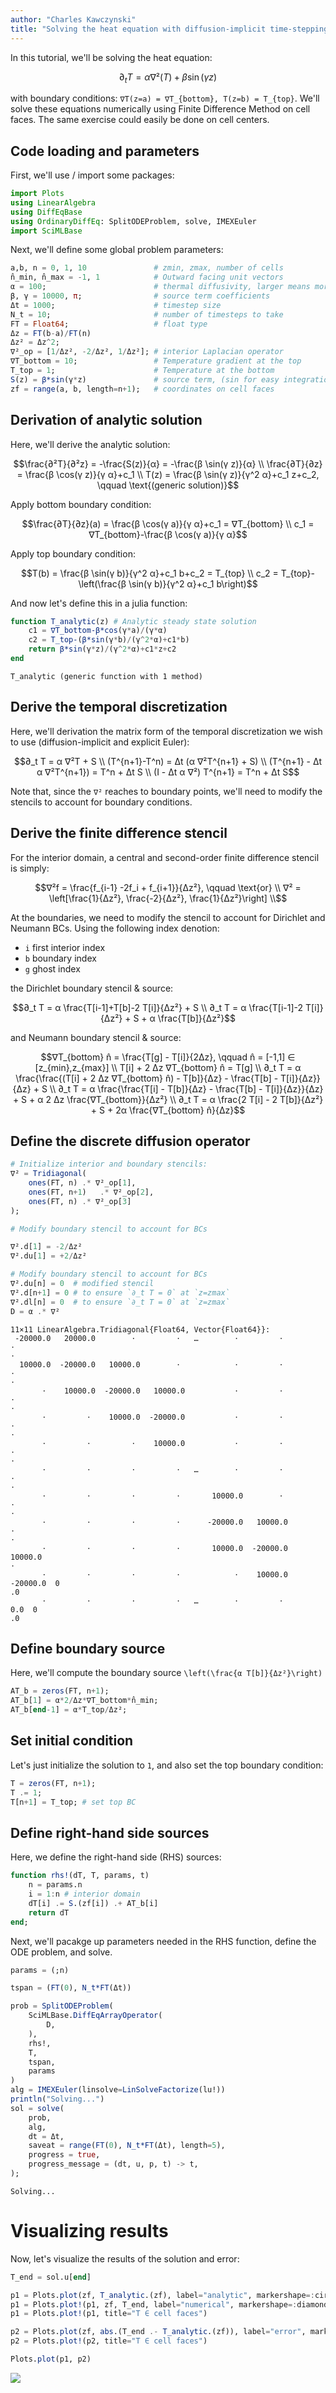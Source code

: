 ```yaml
---
author: "Charles Kawczynski"
title: "Solving the heat equation with diffusion-implicit time-stepping"
---
```



In this tutorial, we'll be solving the heat equation:

```math
∂_t T = α ∇²(T) + β \sin(γ z)
```

with boundary conditions: ``∇T(z=a) = ∇T_{bottom}, T(z=b) = T_{top}``. We'll solve these equations numerically using Finite Difference Method on cell faces. The same exercise could easily be done on cell centers.

## Code loading and parameters

First, we'll use / import some packages:

```julia
import Plots
using LinearAlgebra
using DiffEqBase
using OrdinaryDiffEq: SplitODEProblem, solve, IMEXEuler
import SciMLBase
```




Next, we'll define some global problem parameters:
```julia
a,b, n = 0, 1, 10               # zmin, zmax, number of cells
n̂_min, n̂_max = -1, 1            # Outward facing unit vectors
α = 100;                        # thermal diffusivity, larger means more stiff
β, γ = 10000, π;                # source term coefficients
Δt = 1000;                      # timestep size
N_t = 10;                       # number of timesteps to take
FT = Float64;                   # float type
Δz = FT(b-a)/FT(n)
Δz² = Δz^2;
∇²_op = [1/Δz², -2/Δz², 1/Δz²]; # interior Laplacian operator
∇T_bottom = 10;                 # Temperature gradient at the top
T_top = 1;                      # Temperature at the bottom
S(z) = β*sin(γ*z)               # source term, (sin for easy integration)
zf = range(a, b, length=n+1);   # coordinates on cell faces
```




## Derivation of analytic solution
Here, we'll derive the analytic solution:

```math
\frac{∂²T}{∂²z} = -\frac{S(z)}{α} = -\frac{β \sin(γ z)}{α} \\
\frac{∂T}{∂z} = \frac{β \cos(γ z)}{γ α}+c_1 \\
T(z) = \frac{β \sin(γ z)}{γ^2 α}+c_1 z+c_2, \qquad \text{(generic solution)}
```
Apply bottom boundary condition:
```math
\frac{∂T}{∂z}(a) = \frac{β \cos(γ a)}{γ α}+c_1 = ∇T_{bottom} \\
c_1 = ∇T_{bottom}-\frac{β \cos(γ a)}{γ α}
```

Apply top boundary condition:
```math
T(b) = \frac{β \sin(γ b)}{γ^2 α}+c_1 b+c_2 = T_{top} \\
c_2 = T_{top}-\left(\frac{β \sin(γ b)}{γ^2 α}+c_1 b\right)
```

And now let's define this in a julia function:
```julia
function T_analytic(z) # Analytic steady state solution
    c1 = ∇T_bottom-β*cos(γ*a)/(γ*α)
    c2 = T_top-(β*sin(γ*b)/(γ^2*α)+c1*b)
    return β*sin(γ*z)/(γ^2*α)+c1*z+c2
end
```

```
T_analytic (generic function with 1 method)
```





## Derive the temporal discretization

Here, we'll derivation the matrix form of the temporal discretization we wish to use (diffusion-implicit and explicit Euler):
```math
∂_t T = α ∇²T + S \\
(T^{n+1}-T^n) = Δt (α  ∇²T^{n+1} + S) \\
(T^{n+1} - Δt α ∇²T^{n+1}) = T^n + Δt S \\
(I - Δt α ∇²) T^{n+1} = T^n + Δt S
```

Note that, since the ``∇²`` reaches to boundary points, we'll need to modify the stencils to account for boundary conditions.

## Derive the finite difference stencil

For the interior domain, a central and second-order finite difference stencil is simply:

```math
∇²f = \frac{f_{i-1} -2f_i + f_{i+1}}{Δz²}, \qquad \text{or} \\
∇² = \left[\frac{1}{Δz²}, \frac{-2}{Δz²}, \frac{1}{Δz²}\right] \\
```

At the boundaries, we need to modify the stencil to account for Dirichlet and Neumann BCs. Using the following index denotion:

 - `i` first interior index
 - `b` boundary index
 - `g` ghost index

the Dirichlet boundary stencil & source:
```math
∂_t T = α \frac{T[i-1]+T[b]-2 T[i]}{Δz²} + S \\
∂_t T = α \frac{T[i-1]-2 T[i]}{Δz²} + S + α \frac{T[b]}{Δz²}
```

and Neumann boundary stencil & source:
```math
∇T_{bottom} n̂ = \frac{T[g] - T[i]}{2Δz}, \qquad    n̂ = [-1,1] ∈ [z_{min},z_{max}] \\
T[i] + 2 Δz ∇T_{bottom} n̂ = T[g] \\
∂_t T = α \frac{\frac{(T[i] + 2 Δz ∇T_{bottom} n̂) - T[b]}{Δz} - \frac{T[b] - T[i]}{Δz}}{Δz} + S \\
∂_t T = α \frac{\frac{T[i] - T[b]}{Δz} - \frac{T[b] - T[i]}{Δz}}{Δz} + S + α 2 Δz \frac{∇T_{bottom}}{Δz²} \\
∂_t T = α \frac{2 T[i] - 2 T[b]}{Δz²} + S + 2α \frac{∇T_{bottom} n̂}{Δz}
```

## Define the discrete diffusion operator
```julia
# Initialize interior and boundary stencils:
∇² = Tridiagonal(
    ones(FT, n) .* ∇²_op[1],
    ones(FT, n+1)   .* ∇²_op[2],
    ones(FT, n) .* ∇²_op[3]
);

# Modify boundary stencil to account for BCs

∇².d[1] = -2/Δz²
∇².du[1] = +2/Δz²

# Modify boundary stencil to account for BCs
∇².du[n] = 0  # modified stencil
∇².d[n+1] = 0 # to ensure `∂_t T = 0` at `z=zmax`
∇².dl[n] = 0  # to ensure `∂_t T = 0` at `z=zmax`
D = α .* ∇²
```

```
11×11 LinearAlgebra.Tridiagonal{Float64, Vector{Float64}}:
 -20000.0   20000.0        ⋅         ⋅   …        ⋅         ⋅         ⋅    
⋅ 
  10000.0  -20000.0   10000.0        ⋅            ⋅         ⋅         ⋅    
⋅ 
       ⋅    10000.0  -20000.0   10000.0           ⋅         ⋅         ⋅    
⋅ 
       ⋅         ⋅    10000.0  -20000.0           ⋅         ⋅         ⋅    
⋅ 
       ⋅         ⋅         ⋅    10000.0           ⋅         ⋅         ⋅    
⋅ 
       ⋅         ⋅         ⋅         ⋅   …        ⋅         ⋅         ⋅    
⋅ 
       ⋅         ⋅         ⋅         ⋅       10000.0        ⋅         ⋅    
⋅ 
       ⋅         ⋅         ⋅         ⋅      -20000.0   10000.0        ⋅    
⋅ 
       ⋅         ⋅         ⋅         ⋅       10000.0  -20000.0   10000.0   
⋅ 
       ⋅         ⋅         ⋅         ⋅            ⋅    10000.0  -20000.0  0
.0
       ⋅         ⋅         ⋅         ⋅   …        ⋅         ⋅        0.0  0
.0
```





## Define boundary source
Here, we'll compute the boundary source ``\left(\frac{α T[b]}{Δz²}\right)``
```julia
AT_b = zeros(FT, n+1);
AT_b[1] = α*2/Δz*∇T_bottom*n̂_min;
AT_b[end-1] = α*T_top/Δz²;
```




## Set initial condition
Let's just initialize the solution to `1`, and also set the top boundary condition:
```julia
T = zeros(FT, n+1);
T .= 1;
T[n+1] = T_top; # set top BC
```




## Define right-hand side sources
Here, we define the right-hand side (RHS) sources:
```julia
function rhs!(dT, T, params, t)
    n = params.n
    i = 1:n # interior domain
    dT[i] .= S.(zf[i]) .+ AT_b[i]
    return dT
end;
```




Next, we'll pacakge up parameters needed in the RHS function, define the ODE problem, and solve.
```julia
params = (;n)

tspan = (FT(0), N_t*FT(Δt))

prob = SplitODEProblem(
    SciMLBase.DiffEqArrayOperator(
        D,
    ),
    rhs!,
    T,
    tspan,
    params
)
alg = IMEXEuler(linsolve=LinSolveFactorize(lu!))
println("Solving...")
sol = solve(
    prob,
    alg,
    dt = Δt,
    saveat = range(FT(0), N_t*FT(Δt), length=5),
    progress = true,
    progress_message = (dt, u, p, t) -> t,
);
```

```
Solving...
```





# Visualizing results

Now, let's visualize the results of the solution and error:
```julia
T_end = sol.u[end]

p1 = Plots.plot(zf, T_analytic.(zf), label="analytic", markershape=:circle, markersize=6)
p1 = Plots.plot!(p1, zf, T_end, label="numerical", markershape=:diamond)
p1 = Plots.plot!(p1, title="T ∈ cell faces")

p2 = Plots.plot(zf, abs.(T_end .- T_analytic.(zf)), label="error", markershape=:circle, markersize=6)
p2 = Plots.plot!(p2, title="T ∈ cell faces")

Plots.plot(p1, p2)
```

![](figures/04-diffusion_implicit_heat_equation_9_1.png)
